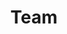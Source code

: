 ---
title: "Team"
description: "this is meta description"
layout: "team"
draft: false

banner:
  title: Our **Team members**
  description: Lorem ipsum dolor sit amet, consetetur sadipscing elitr, sed diam nonumy eirmod tempor invidunt ut labore et dolore magna aliquyam erat sed.

team_member:
  - name: "Angelina Jolie"
    image: "/images/team/01.jpg"
    designation: "Senior Developer"
    group: "developers"
    social:
      - name: linkdinin
        icon: FaLinkedinIn
        link: "#"
      - name: twitter
        icon: FaTwitter
        link: "#"
      - name: github
        icon: FaGithub
        link: "#"

  - name: "Juley anle"
    image: "/images/team/02.jpg"
    designation: "Senior Designer"
    group: "designers"
    social:
      - name: linkdinin
        icon: FaLinkedinIn
        link: "#"
      - name: twitter
        icon: FaTwitter
        link: "#"
      - name: github
        icon: FaGithub
        link: "#"

  - name: "Kim Domingo"
    image: "/images/team/03.jpg"
    designation: "Email Marketer"
    group: "marketers"
    social:
      - name: linkdinin
        icon: FaLinkedinIn
        link: "#"
      - name: twitter
        icon: FaTwitter
        link: "#"
      - name: github
        icon: FaGithub
        link: "#"

  - name: "Angelina Jolie"
    image: "/images/team/04.jpg"
    designation: "Junior Developer"
    group: "developers"
    social:
      - name: linkdinin
        icon: FaLinkedinIn
        link: "#"
      - name: twitter
        icon: FaTwitter
        link: "#"
      - name: github
        icon: FaGithub
        link: "#"

  - name: "Tim kook"
    image: "/images/team/05.jpg"
    designation: "UX/UI Designer"
    group: "designers"
    social:
      - name: linkdinin
        icon: FaLinkedinIn
        link: "#"
      - name: twitter
        icon: FaTwitter
        link: "#"
      - name: github
        icon: FaGithub
        link: "#"

  - name: "John Domingo"
    image: "/images/team/06.jpg"
    designation: "SEO Marketer"
    group: "marketers"
    social:
      - name: linkdinin
        icon: FaLinkedinIn
        link: "#"
      - name: twitter
        icon: FaTwitter
        link: "#"
      - name: github
        icon: FaGithub
        link: "#"
---